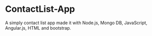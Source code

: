 # ContactList-App
A simply contact list app made it with Node.js, Mongo DB, JavaScript, Angular.js, HTML and bootstrap.
